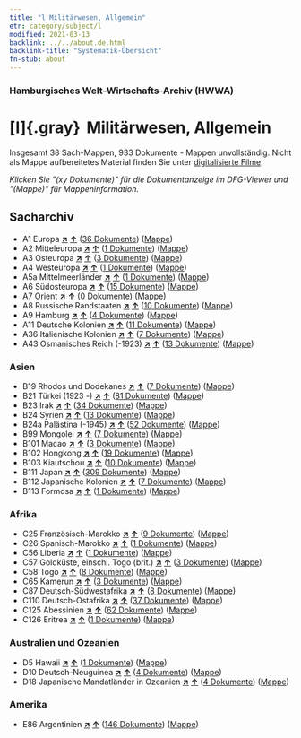 ```yaml
---
title: "l Militärwesen, Allgemein"
etr: category/subject/l
modified: 2021-03-13
backlink: ../../about.de.html
backlink-title: "Systematik-Übersicht"
fn-stub: about
---
```


### Hamburgisches Welt-Wirtschafts-Archiv (HWWA)
# [l]{.gray}&#8201; Militärwesen, Allgemein&#160; 




Insgesamt 38 Sach-Mappen, 933 Dokumente - Mappen unvollständig.
Nicht als Mappe aufbereitetes Material finden Sie unter [digitalisierte Filme](/film/h1_sh).

_Klicken Sie "(xy Dokumente)" für die Dokumentanzeige im DFG-Viewer und "(Mappe)" für Mappeninformation._

## Sacharchiv



- A1 Europa [**&nearr;**](../../../geo/i/140892/about.de.html "Europa (alle Mappen)") [**&uarr;**](../../../geo/about.de.html#A1 "Ländersystematik") (<a href="https://pm20.zbw.eu/dfgview/sh/140892,144762" title="über: Europa : Militärwesen, Allgemein" target="_blank">36 Dokumente</a>) ([Mappe](http://purl.org/pressemappe20/folder/sh/140892,144762))
- A2 Mitteleuropa [**&nearr;**](../../../geo/i/140895/about.de.html "Mitteleuropa (alle Mappen)") [**&uarr;**](../../../geo/about.de.html#A2 "Ländersystematik") (<a href="https://pm20.zbw.eu/dfgview/sh/140895,144762" title="über: Mitteleuropa : Militärwesen, Allgemein" target="_blank">1 Dokumente</a>) ([Mappe](http://purl.org/pressemappe20/folder/sh/140895,144762))
- A3 Osteuropa [**&nearr;**](../../../geo/i/140896/about.de.html "Osteuropa (alle Mappen)") [**&uarr;**](../../../geo/about.de.html#A3 "Ländersystematik") (<a href="https://pm20.zbw.eu/dfgview/sh/140896,144762" title="über: Osteuropa : Militärwesen, Allgemein" target="_blank">3 Dokumente</a>) ([Mappe](http://purl.org/pressemappe20/folder/sh/140896,144762))
- A4 Westeuropa [**&nearr;**](../../../geo/i/140897/about.de.html "Westeuropa (alle Mappen)") [**&uarr;**](../../../geo/about.de.html#A4 "Ländersystematik") (<a href="https://pm20.zbw.eu/dfgview/sh/140897,144762" title="über: Westeuropa : Militärwesen, Allgemein" target="_blank">1 Dokumente</a>) ([Mappe](http://purl.org/pressemappe20/folder/sh/140897,144762))
- A5a Mittelmeerländer [**&nearr;**](../../../geo/i/140899/about.de.html "Mittelmeerländer (alle Mappen)") [**&uarr;**](../../../geo/about.de.html#A5a "Ländersystematik") (<a href="https://pm20.zbw.eu/dfgview/sh/140899,144762" title="über: Mittelmeerländer : Militärwesen, Allgemein" target="_blank">1 Dokumente</a>) ([Mappe](http://purl.org/pressemappe20/folder/sh/140899,144762))
- A6 Südosteuropa [**&nearr;**](../../../geo/i/140900/about.de.html "Südosteuropa (alle Mappen)") [**&uarr;**](../../../geo/about.de.html#A6 "Ländersystematik") (<a href="https://pm20.zbw.eu/dfgview/sh/140900,144762" title="über: Südosteuropa : Militärwesen, Allgemein" target="_blank">15 Dokumente</a>) ([Mappe](http://purl.org/pressemappe20/folder/sh/140900,144762))
- A7 Orient [**&nearr;**](../../../geo/i/140902/about.de.html "Orient (alle Mappen)") [**&uarr;**](../../../geo/about.de.html#A7 "Ländersystematik") (<a href="https://pm20.zbw.eu/dfgview/sh/140902,144762" title="über: Orient : Militärwesen, Allgemein" target="_blank">0 Dokumente</a>) ([Mappe](http://purl.org/pressemappe20/folder/sh/140902,144762))
- A8 Russische Randstaaten [**&nearr;**](../../../geo/i/140904/about.de.html "Russische Randstaaten (alle Mappen)") [**&uarr;**](../../../geo/about.de.html#A8 "Ländersystematik") (<a href="https://pm20.zbw.eu/dfgview/sh/140904,144762" title="über: Russische Randstaaten : Militärwesen, Allgemein" target="_blank">10 Dokumente</a>) ([Mappe](http://purl.org/pressemappe20/folder/sh/140904,144762))
- A9 Hamburg [**&nearr;**](../../../geo/i/140905/about.de.html "Hamburg (alle Mappen)") [**&uarr;**](../../../geo/about.de.html#A9 "Ländersystematik") (<a href="https://pm20.zbw.eu/dfgview/sh/140905,144762" title="über: Hamburg : Militärwesen, Allgemein" target="_blank">4 Dokumente</a>) ([Mappe](http://purl.org/pressemappe20/folder/sh/140905,144762))
- A11 Deutsche Kolonien [**&nearr;**](../../../geo/i/140960/about.de.html "Deutsche Kolonien (alle Mappen)") [**&uarr;**](../../../geo/about.de.html#A11 "Ländersystematik") (<a href="https://pm20.zbw.eu/dfgview/sh/140960,144762" title="über: Deutsche Kolonien : Militärwesen, Allgemein" target="_blank">11 Dokumente</a>) ([Mappe](http://purl.org/pressemappe20/folder/sh/140960,144762))
- A36 Italienische Kolonien [**&nearr;**](../../../geo/i/141012/about.de.html "Italienische Kolonien (alle Mappen)") [**&uarr;**](../../../geo/about.de.html#A36 "Ländersystematik") (<a href="https://pm20.zbw.eu/dfgview/sh/141012,144762" title="über: Italienische Kolonien : Militärwesen, Allgemein" target="_blank">7 Dokumente</a>) ([Mappe](http://purl.org/pressemappe20/folder/sh/141012,144762))
- A43 Osmanisches Reich (-1923) [**&nearr;**](../../../geo/i/141034/about.de.html "Osmanisches Reich (-1923) (alle Mappen)") [**&uarr;**](../../../geo/about.de.html#A43 "Ländersystematik") (<a href="https://pm20.zbw.eu/dfgview/sh/141034,144762" title="über: Osmanisches Reich (-1923) : Militärwesen, Allgemein" target="_blank">13 Dokumente</a>) ([Mappe](http://purl.org/pressemappe20/folder/sh/141034,144762))

### Asien

- B19 Rhodos und Dodekanes [**&nearr;**](../../../geo/i/141106/about.de.html "Rhodos und Dodekanes (alle Mappen)") [**&uarr;**](../../../geo/about.de.html#B19 "Ländersystematik") (<a href="https://pm20.zbw.eu/dfgview/sh/141106,144762" title="über: Rhodos und Dodekanes : Militärwesen, Allgemein" target="_blank">7 Dokumente</a>) ([Mappe](http://purl.org/pressemappe20/folder/sh/141106,144762))
- B21 Türkei (1923 -) [**&nearr;**](../../../geo/i/141111/about.de.html "Türkei (1923 -) (alle Mappen)") [**&uarr;**](../../../geo/about.de.html#B21 "Ländersystematik") (<a href="https://pm20.zbw.eu/dfgview/sh/141111,144762" title="über: Türkei (1923 -) : Militärwesen, Allgemein" target="_blank">81 Dokumente</a>) ([Mappe](http://purl.org/pressemappe20/folder/sh/141111,144762))
- B23 Irak [**&nearr;**](../../../geo/i/141113/about.de.html "Irak (alle Mappen)") [**&uarr;**](../../../geo/about.de.html#B23 "Ländersystematik") (<a href="https://pm20.zbw.eu/dfgview/sh/141113,144762" title="über: Irak : Militärwesen, Allgemein" target="_blank">34 Dokumente</a>) ([Mappe](http://purl.org/pressemappe20/folder/sh/141113,144762))
- B24 Syrien [**&nearr;**](../../../geo/i/141114/about.de.html "Syrien (alle Mappen)") [**&uarr;**](../../../geo/about.de.html#B24 "Ländersystematik") (<a href="https://pm20.zbw.eu/dfgview/sh/141114,144762" title="über: Syrien : Militärwesen, Allgemein" target="_blank">13 Dokumente</a>) ([Mappe](http://purl.org/pressemappe20/folder/sh/141114,144762))
- B24a Palästina (-1945) [**&nearr;**](../../../geo/i/141115/about.de.html "Palästina (-1945) (alle Mappen)") [**&uarr;**](../../../geo/about.de.html#B24a "Ländersystematik") (<a href="https://pm20.zbw.eu/dfgview/sh/141115,144762" title="über: Palästina (-1945) : Militärwesen, Allgemein" target="_blank">52 Dokumente</a>) ([Mappe](http://purl.org/pressemappe20/folder/sh/141115,144762))
- B99 Mongolei [**&nearr;**](../../../geo/i/141261/about.de.html "Mongolei (alle Mappen)") [**&uarr;**](../../../geo/about.de.html#B99 "Ländersystematik") (<a href="https://pm20.zbw.eu/dfgview/sh/141261,144762" title="über: Mongolei : Militärwesen, Allgemein" target="_blank">7 Dokumente</a>) ([Mappe](http://purl.org/pressemappe20/folder/sh/141261,144762))
- B101 Macao [**&nearr;**](../../../geo/i/141267/about.de.html "Macao (alle Mappen)") [**&uarr;**](../../../geo/about.de.html#B101 "Ländersystematik") (<a href="https://pm20.zbw.eu/dfgview/sh/141267,144762" title="über: Macao : Militärwesen, Allgemein" target="_blank">3 Dokumente</a>) ([Mappe](http://purl.org/pressemappe20/folder/sh/141267,144762))
- B102 Hongkong [**&nearr;**](../../../geo/i/141268/about.de.html "Hongkong (alle Mappen)") [**&uarr;**](../../../geo/about.de.html#B102 "Ländersystematik") (<a href="https://pm20.zbw.eu/dfgview/sh/141268,144762" title="über: Hongkong : Militärwesen, Allgemein" target="_blank">19 Dokumente</a>) ([Mappe](http://purl.org/pressemappe20/folder/sh/141268,144762))
- B103 Kiautschou [**&nearr;**](../../../geo/i/126163/about.de.html "Kiautschou (alle Mappen)") [**&uarr;**](../../../geo/about.de.html#B103 "Ländersystematik") (<a href="https://pm20.zbw.eu/dfgview/sh/126163,144762" title="über: Kiautschou : Militärwesen, Allgemein" target="_blank">10 Dokumente</a>) ([Mappe](http://purl.org/pressemappe20/folder/sh/126163,144762))
- B111 Japan [**&nearr;**](../../../geo/i/141272/about.de.html "Japan (alle Mappen)") [**&uarr;**](../../../geo/about.de.html#B111 "Ländersystematik") (<a href="https://pm20.zbw.eu/dfgview/sh/141272,144762" title="über: Japan : Militärwesen, Allgemein" target="_blank">309 Dokumente</a>) ([Mappe](http://purl.org/pressemappe20/folder/sh/141272,144762))
- B112 Japanische Kolonien [**&nearr;**](../../../geo/i/141273/about.de.html "Japanische Kolonien (alle Mappen)") [**&uarr;**](../../../geo/about.de.html#B112 "Ländersystematik") (<a href="https://pm20.zbw.eu/dfgview/sh/141273,144762" title="über: Japanische Kolonien : Militärwesen, Allgemein" target="_blank">7 Dokumente</a>) ([Mappe](http://purl.org/pressemappe20/folder/sh/141273,144762))
- B113 Formosa [**&nearr;**](../../../geo/i/141274/about.de.html "Formosa (alle Mappen)") [**&uarr;**](../../../geo/about.de.html#B113 "Ländersystematik") (<a href="https://pm20.zbw.eu/dfgview/sh/141274,144762" title="über: Formosa : Militärwesen, Allgemein" target="_blank">1 Dokumente</a>) ([Mappe](http://purl.org/pressemappe20/folder/sh/141274,144762))

### Afrika

- C25 Französisch-Marokko [**&nearr;**](../../../geo/i/141358/about.de.html "Französisch-Marokko (alle Mappen)") [**&uarr;**](../../../geo/about.de.html#C25 "Ländersystematik") (<a href="https://pm20.zbw.eu/dfgview/sh/141358,144762" title="über: Französisch-Marokko : Militärwesen, Allgemein" target="_blank">9 Dokumente</a>) ([Mappe](http://purl.org/pressemappe20/folder/sh/141358,144762))
- C26 Spanisch-Marokko [**&nearr;**](../../../geo/i/141359/about.de.html "Spanisch-Marokko (alle Mappen)") [**&uarr;**](../../../geo/about.de.html#C26 "Ländersystematik") (<a href="https://pm20.zbw.eu/dfgview/sh/141359,144762" title="über: Spanisch-Marokko : Militärwesen, Allgemein" target="_blank">1 Dokumente</a>) ([Mappe](http://purl.org/pressemappe20/folder/sh/141359,144762))
- C56 Liberia [**&nearr;**](../../../geo/i/141405/about.de.html "Liberia (alle Mappen)") [**&uarr;**](../../../geo/about.de.html#C56 "Ländersystematik") (<a href="https://pm20.zbw.eu/dfgview/sh/141405,144762" title="über: Liberia : Militärwesen, Allgemein" target="_blank">1 Dokumente</a>) ([Mappe](http://purl.org/pressemappe20/folder/sh/141405,144762))
- C57 Goldküste, einschl. Togo (brit.) [**&nearr;**](../../../geo/i/141406/about.de.html "Goldküste, einschl. Togo (brit.) (alle Mappen)") [**&uarr;**](../../../geo/about.de.html#C57 "Ländersystematik") (<a href="https://pm20.zbw.eu/dfgview/sh/141406,144762" title="über: Goldküste, einschl. Togo (brit.) : Militärwesen, Allgemein" target="_blank">3 Dokumente</a>) ([Mappe](http://purl.org/pressemappe20/folder/sh/141406,144762))
- C58 Togo [**&nearr;**](../../../geo/i/141408/about.de.html "Togo (alle Mappen)") [**&uarr;**](../../../geo/about.de.html#C58 "Ländersystematik") (<a href="https://pm20.zbw.eu/dfgview/sh/141408,144762" title="über: Togo : Militärwesen, Allgemein" target="_blank">8 Dokumente</a>) ([Mappe](http://purl.org/pressemappe20/folder/sh/141408,144762))
- C65 Kamerun [**&nearr;**](../../../geo/i/141410/about.de.html "Kamerun (alle Mappen)") [**&uarr;**](../../../geo/about.de.html#C65 "Ländersystematik") (<a href="https://pm20.zbw.eu/dfgview/sh/141410,144762" title="über: Kamerun : Militärwesen, Allgemein" target="_blank">3 Dokumente</a>) ([Mappe](http://purl.org/pressemappe20/folder/sh/141410,144762))
- C87 Deutsch-Südwestafrika [**&nearr;**](../../../geo/i/141450/about.de.html "Deutsch-Südwestafrika (alle Mappen)") [**&uarr;**](../../../geo/about.de.html#C87 "Ländersystematik") (<a href="https://pm20.zbw.eu/dfgview/sh/141450,144762" title="über: Deutsch-Südwestafrika : Militärwesen, Allgemein" target="_blank">8 Dokumente</a>) ([Mappe](http://purl.org/pressemappe20/folder/sh/141450,144762))
- C110 Deutsch-Ostafrika [**&nearr;**](../../../geo/i/141471/about.de.html "Deutsch-Ostafrika (alle Mappen)") [**&uarr;**](../../../geo/about.de.html#C110 "Ländersystematik") (<a href="https://pm20.zbw.eu/dfgview/sh/141471,144762" title="über: Deutsch-Ostafrika : Militärwesen, Allgemein" target="_blank">37 Dokumente</a>) ([Mappe](http://purl.org/pressemappe20/folder/sh/141471,144762))
- C125 Abessinien [**&nearr;**](../../../geo/i/141482/about.de.html "Abessinien (alle Mappen)") [**&uarr;**](../../../geo/about.de.html#C125 "Ländersystematik") (<a href="https://pm20.zbw.eu/dfgview/sh/141482,144762" title="über: Abessinien : Militärwesen, Allgemein" target="_blank">62 Dokumente</a>) ([Mappe](http://purl.org/pressemappe20/folder/sh/141482,144762))
- C126 Eritrea [**&nearr;**](../../../geo/i/141483/about.de.html "Eritrea (alle Mappen)") [**&uarr;**](../../../geo/about.de.html#C126 "Ländersystematik") (<a href="https://pm20.zbw.eu/dfgview/sh/141483,144762" title="über: Eritrea : Militärwesen, Allgemein" target="_blank">1 Dokumente</a>) ([Mappe](http://purl.org/pressemappe20/folder/sh/141483,144762))

### Australien und Ozeanien

- D5 Hawaii [**&nearr;**](../../../geo/i/141595/about.de.html "Hawaii (alle Mappen)") [**&uarr;**](../../../geo/about.de.html#D5 "Ländersystematik") (<a href="https://pm20.zbw.eu/dfgview/sh/141595,144762" title="über: Hawaii : Militärwesen, Allgemein" target="_blank">1 Dokumente</a>) ([Mappe](http://purl.org/pressemappe20/folder/sh/141595,144762))
- D10 Deutsch-Neuguinea [**&nearr;**](../../../geo/i/141601/about.de.html "Deutsch-Neuguinea (alle Mappen)") [**&uarr;**](../../../geo/about.de.html#D10 "Ländersystematik") (<a href="https://pm20.zbw.eu/dfgview/sh/141601,144762" title="über: Deutsch-Neuguinea : Militärwesen, Allgemein" target="_blank">4 Dokumente</a>) ([Mappe](http://purl.org/pressemappe20/folder/sh/141601,144762))
- D18 Japanische Mandatländer in Ozeanien [**&nearr;**](../../../geo/i/141618/about.de.html "Japanische Mandatländer in Ozeanien (alle Mappen)") [**&uarr;**](../../../geo/about.de.html#D18 "Ländersystematik") (<a href="https://pm20.zbw.eu/dfgview/sh/141618,144762" title="über: Japanische Mandatländer in Ozeanien : Militärwesen, Allgemein" target="_blank">4 Dokumente</a>) ([Mappe](http://purl.org/pressemappe20/folder/sh/141618,144762))

### Amerika

- E86 Argentinien [**&nearr;**](../../../geo/i/141692/about.de.html "Argentinien (alle Mappen)") [**&uarr;**](../../../geo/about.de.html#E86 "Ländersystematik") (<a href="https://pm20.zbw.eu/dfgview/sh/141692,144762" title="über: Argentinien : Militärwesen, Allgemein" target="_blank">146 Dokumente</a>) ([Mappe](http://purl.org/pressemappe20/folder/sh/141692,144762))


